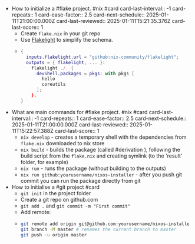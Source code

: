 - How to initialize a #flake project. #nix #card
  card-last-interval:: -1
  card-repeats:: 1
  card-ease-factor:: 2.5
  card-next-schedule:: 2025-01-11T21:00:00.000Z
  card-last-reviewed:: 2025-01-11T15:21:35.376Z
  card-last-score:: 1
	- Create `flake.nix` in your git repo
	- Use [Flakelight](https://github.com/nix-community/flakelight) to simplify the schema.
	- ```nix
	  {
	    inputs.flakelight.url = "github:nix-community/flakelight";
	    outputs = { flakelight, ... }:
	      flakelight ./. {
	        devShell.packages = pkgs: with pkgs [
	          hello
	          coreutils 
	        ];
	      };
	  }
	  ```
- What are main commands for #flake project. #nix #card
  card-last-interval:: -1
  card-repeats:: 1
  card-ease-factor:: 2.5
  card-next-schedule:: 2025-01-11T21:00:00.000Z
  card-last-reviewed:: 2025-01-11T15:22:57.388Z
  card-last-score:: 1
	- `nix develop` - creates a temporary shell with the dependencies from `flake.nix` downloaded to nix store
	- `nix build` - builds the package (called #derivation ), following the build script from the `flake.nix` and creating symlink (to the 'result' folder, for example)
	- `nix run` - runs the package (without building to the outputs)
	- `nix run github:yourusername/nixos-installer` - after you push git commit you can run the package directly from git
- How to initialise a #git project #card
	- `git init` in the project folder
	- Create a git repo on github.com
	- `git add .` and `git commit -m "First commit"`
	- Add remote:
	- ```sh
	  git remote add origin git@github.com:yourusername/nixos-installer.git
	  git branch -M master # renames the current branch to master
	  git push -u origin master
	  ```